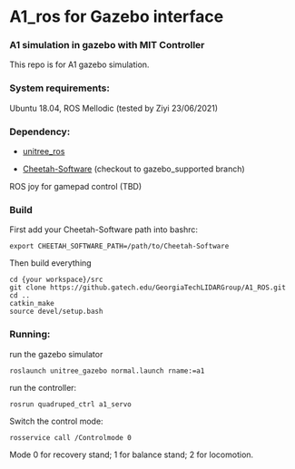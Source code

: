 # A1_ros for Gazebo interface

### A1 simulation in gazebo with MIT Controller
This repo is for A1 gazebo simulation.
### System requirements:
Ubuntu 18.04, ROS Mellodic (tested by Ziyi 23/06/2021) 

### Dependency:
* [unitree_ros](https://github.com/unitreerobotics/unitree_ros)

* [Cheetah-Software](https://github.gatech.edu/GeorgiaTechLIDARGroup/Cheetah-Software) (checkout to gazebo_supported branch)

ROS joy for gamepad control (TBD)

### Build
First add your Cheetah-Software path into bashrc:
```
export CHEETAH_SOFTWARE_PATH=/path/to/Cheetah-Software
```
Then build everything
```
cd {your workspace}/src
git clone https://github.gatech.edu/GeorgiaTechLIDARGroup/A1_ROS.git
cd ..
catkin_make
source devel/setup.bash
```

### Running:
run the gazebo simulator
```
roslaunch unitree_gazebo normal.launch rname:=a1
```
run the controller:  
```
rosrun quadruped_ctrl a1_servo
```

Switch the control mode:
```
rosservice call /Controlmode 0
```
Mode 0 for recovery stand; 1 for balance stand; 2 for locomotion.
